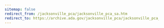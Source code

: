 ```yaml
---
sitemap: false 
redirect_from: /jacksonville_pca/jacksonville_pca_sa.htm 
redirect_to: https://archive.ada.gov/jacksonville_pca/jacksonville_pca_sa.htm 
---
```

